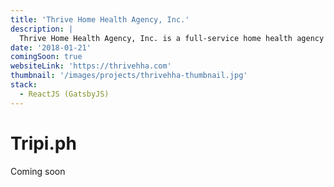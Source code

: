 ```yaml
---
title: 'Thrive Home Health Agency, Inc.'
description: |
  Thrive Home Health Agency, Inc. is a full-service home health agency that is dedicated to serve and offer the best quality and compassionate home health care.
date: '2018-01-21'
comingSoon: true
websiteLink: 'https://thrivehha.com'
thumbnail: '/images/projects/thrivehha-thumbnail.jpg'
stack:
  - ReactJS (GatsbyJS)
---
```


# Tripi.ph

Coming soon
